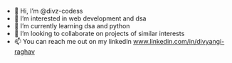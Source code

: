 - 👋 Hi, I’m @divz-codess
- 👀 I’m interested in web development and dsa
- 🌱 I’m currently learning dsa and python
- 💞️ I’m looking to collaborate on projects of similar interests 
- 📫 You can reach me out on my linkedIn www.linkedin.com/in/divyangi-raghav

<!---
divz-codess/divz-codess is a ✨ special ✨ repository because its `README.md` (this file) appears on your GitHub profile.
You can click the Preview link to take a look at your changes.
--->
